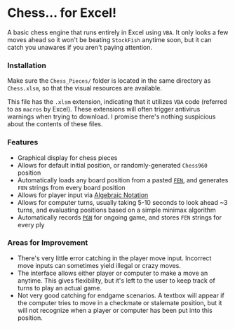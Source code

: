 # Chess... for Excel!

A basic chess engine that runs entirely in Excel using `VBA`. It only looks a few moves ahead so it won't be beating `StockFish` anytime soon, but it can catch you unawares if you aren't paying attention.

### Installation

Make sure the `Chess_Pieces/` folder is located in the same directory as `Chess.xlsm`, so that the visual resources are available.

This file has the `.xlsm` extension, indicating that it utilizes `VBA` code (referred to as `macros` by Excel). These extensions will often trigger antivirus warnings when trying to download. I promise there's nothing suspicious about the contents of these files.

### Features

- Graphical display for chess pieces
- Allows for default initial position, or randomly-generated `Chess960` position
- Automatically loads any board position from a pasted [`FEN`](https://en.wikipedia.org/wiki/Forsyth%E2%80%93Edwards_Notation), and generates `FEN` strings from every board position
- Allows for player input via [Algebraic Notation](https://en.wikipedia.org/wiki/Algebraic_notation_(chess))
- Allows for computer turns, usually taking 5-10 seconds to look ahead ~3 turns, and evaluating positions based on a simple minimax algorithm
- Automatically records [`PGN`](https://en.wikipedia.org/wiki/Portable_Game_Notation) for ongoing game, and stores `FEN` strings for every ply

### Areas for Improvement

- There's very little error catching in the player move input. Incorrect move inputs can sometimes yield illegal or crazy moves.
- The interface allows either player or computer to make a move an anytime. This gives flexibility, but it's left to the user to keep track of turns to play an actual game.
- Not very good catching for endgame scenarios. A textbox will appear if the computer tries to move in a checkmate or stalemate position, but it will not recognize when a player or computer has been put into this position.

